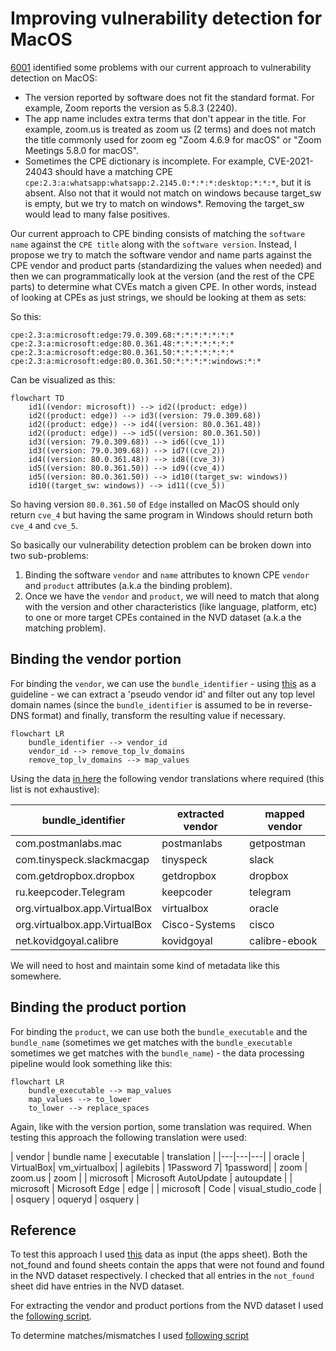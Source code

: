 # Improving vulnerability detection for MacOS

[6001](https://github.com/fleetdm/fleet/issues/6001) identified some problems with our
current approach to vulnerability detection on MacOS:

- The version reported by software does not fit the standard format. For example, Zoom reports the version as 5.8.3 (2240).
- The app name includes extra terms that don't appear in the title. For example, zoom.us is treated
  as zoom us (2 terms) and does not match the title commonly used for zoom eg "Zoom 4.6.9 for macOS"
  or "Zoom Meetings 5.8.0 for macOS".
- Sometimes the CPE dictionary is incomplete. For example, CVE-2021-24043 should have a matching CPE `cpe:2.3:a:whatsapp:whatsapp:2.2145.0:*:*:*:desktop:*:*:*`, but it is absent. Also not that it would not match on windows because target_sw is empty, but we try to match on windows*. Removing the target_sw would lead to many false positives.

Our current approach to CPE binding consists of matching the `software name` against the `CPE title` along with the `software version`. Instead, I propose we
try to match the software vendor and name parts against the CPE vendor and product parts (standardizing the values when
needed) and then we can programmatically look at the version (and the rest of the CPE parts) to
determine what CVEs match a given CPE. In other words, instead of looking at CPEs as just strings,
we should be looking at them as sets:

So this:

```
cpe:2.3:a:microsoft:edge:79.0.309.68:*:*:*:*:*:*:*
cpe:2.3:a:microsoft:edge:80.0.361.48:*:*:*:*:*:*:*
cpe:2.3:a:microsoft:edge:80.0.361.50:*:*:*:*:*:*:*
cpe:2.3:a:microsoft:edge:80.0.361.50:*:*:*:*:windows:*:*
```
Can be visualized as this:

```mermaid
flowchart TD 
    id1((vendor: microsoft)) --> id2((product: edge))
    id2((product: edge)) --> id3((version: 79.0.309.68))
    id2((product: edge)) --> id4((version: 80.0.361.48))
    id2((product: edge)) --> id5((version: 80.0.361.50))
    id3((version: 79.0.309.68)) --> id6((cve_1))
    id3((version: 79.0.309.68)) --> id7((cve_2))
    id4((version: 80.0.361.48)) --> id8((cve_3))
    id5((version: 80.0.361.50)) --> id9((cve_4))
    id5((version: 80.0.361.50)) --> id10((target_sw: windows))
    id10((target_sw: windows)) --> id11((cve_5))
```

So having version `80.0.361.50` of `Edge` installed on MacOS should only return `cve_4` but having
the same program in Windows should return both `cve_4` and `cve_5`.

So basically our vulnerability detection problem can be broken down into two sub-problems:
1. Binding the software `vendor` and `name` attributes to known CPE `vendor` and `product` attributes (a.k.a the
   binding problem).
2. Once we have the `vendor` and `product`, we will need to match that along with the version and other
   characteristics (like language, platform, etc) to one or more target CPEs contained in the NVD
   dataset (a.k.a the matching problem).

## Binding the vendor portion

For binding the `vendor`, we can use the `bundle_identifier` - using
[this](https://developer.apple.com/documentation/uikit/uidevice/1620059-identifierforvendor) as a
guideline - we can extract a 'pseudo vendor id' and filter out any top level domain names (since
the `bundle_identifier` is assumed to be in reverse-DNS format) and finally, transform the resulting
value if necessary.

```mermaid
flowchart LR 
    bundle_identifier --> vendor_id
    vendor_id --> remove_top_lv_domains
    remove_top_lv_domains --> map_values
```
Using the data [in
here](https://docs.google.com/spreadsheets/d/1D6Ub8_6YhLpVkmxLwTdGP8VWTH7rMS6-ZoBmJcrDDLE/edit?usp=sharing)
the following vendor translations where required (this list is not exhaustive):

| bundle_identifier | extracted vendor | mapped vendor |
|---|---|---|
| com.postmanlabs.mac | postmanlabs | getpostman |
| com.tinyspeck.slackmacgap | tinyspeck | slack |
| com.getdropbox.dropbox | getdropbox | dropbox |
| ru.keepcoder.Telegram | keepcoder | telegram |
| org.virtualbox.app.VirtualBox | virtualbox | oracle |
| org.virtualbox.app.VirtualBox | Cisco-Systems | cisco |
| net.kovidgoyal.calibre | kovidgoyal | calibre-ebook |

We will need to host and maintain some kind of metadata like this somewhere.

## Binding the product portion

For binding the `product`, we can use both the `bundle_executable` and the `bundle_name`
(sometimes we get matches with the `bundle_executable` sometimes we get matches with the
`bundle_name`) - the data processing pipeline would look something like this:

```mermaid
flowchart LR 
    bundle_executable --> map_values
    map_values --> to_lower
    to_lower --> replace_spaces
```
Again, like with the version portion, some translation was required. When testing this approach the
following translation were used:

| vendor | bundle name | executable | translation |
|---|---|---|
| oracle | VirtualBox| vm_virtualbox|
| agilebits | 1Password 7| 1password|
| zoom | zoom.us | zoom |
| microsoft | Microsoft AutoUpdate | autoupdate |
| microsoft | Microsoft Edge | edge |
| microsoft | Code | visual_studio_code |
| osquery | oqueryd | osquery |

## Reference
To test this approach I used
[this](https://docs.google.com/spreadsheets/d/1D6Ub8_6YhLpVkmxLwTdGP8VWTH7rMS6-ZoBmJcrDDLE/edit?usp=sharing)
data as input (the apps sheet). Both the not_found and found sheets contain the apps that were not
found and found in the NVD dataset respectively. I checked that all entries in the `not_found` sheet
did have entries in the NVD dataset.

For extracting the vendor and product portions from the NVD dataset I used the [following
script](https://gist.github.com/juan-fdz-hawa/52a9a54646a1cdc26359104d4f1a57e3).

To determine matches/mismatches I used [following script](https://gist.github.com/juan-fdz-hawa/a3eb1cf33f149f7473a37469ecb9feda)